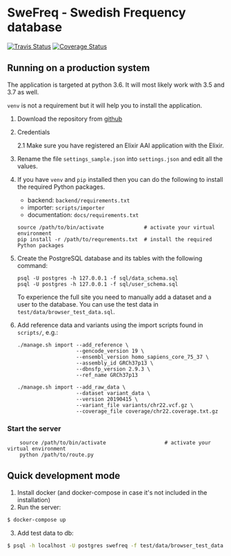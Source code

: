 SweFreq - Swedish Frequency database
====================================
[![Travis Status][travis-badge]][travis-link]
[![Coverage Status][coveralls-badge]][coveralls-link]


Running on a production system
------------------------------

The application is targeted at python 3.6. It will most likely work with 3.5 and 3.7 as well.

`venv` is not a requirement but it will help you to install the application.

1. Download the repository from [github](https://github.com/NBISweden/swefreq)

2. Credentials

   2.1 Make sure you have registered an Elixir AAI application with the Elixir.

3. Rename the file `settings_sample.json` into `settings.json` and edit all
   the values.

5. If you have `venv` and `pip` installed then you can do the following
   to install the required Python packages.

   * backend: `backend/requirements.txt`
   * importer: `scripts/importer`
   * documentation: `docs/requirements.txt` 

   ```
   source /path/to/bin/activate             # activate your virtual environment
   pip install -r /path/to/requrements.txt  # install the required Python packages
   ````

6. Create the PostgreSQL database and its tables with the following command:

   ```
   psql -U postgres -h 127.0.0.1 -f sql/data_schema.sql
   psql -U postgres -h 127.0.0.1 -f sql/user_schema.sql
   ```

    To experience the full site you need to manually add a dataset and a user
   to the database. You can use the test data in `test/data/browser_test_data.sql`.

7. Add reference data and variants using the import scripts found in `scripts/`, e.g.:

   ```
   ./manage.sh import --add_reference \
                      --gencode_version 19 \
                      --ensembl_version homo_sapiens_core_75_37 \
                      --assembly_id GRCh37p13 \
                      --dbnsfp_version 2.9.3 \
                      --ref_name GRCh37p13

   ./manage.sh import --add_raw_data \
                      --dataset variant_data \
                      --version 20190415 \
                      --variant_file variants/chr22.vcf.gz \
                      --coverage_file coverage/chr22.coverage.txt.gz
   ```

### Start the server

```
    source /path/to/bin/activate                   # activate your virtual environment
    python /path/to/route.py
```

Quick development mode
----------------------

1. Install docker (and docker-compose in case it's not included in the installation) 
2. Run the server:
```bash
$ docker-compose up
```
3. Add test data to db:
```bash
$ psql -h localhost -U postgres swefreq -f test/data/browser_test_data.sql
```

[travis-badge]: https://travis-ci.org/NBISweden/swefreq.svg?branch=develop
[travis-link]: https://travis-ci.org/NBISweden/swefreq
[coveralls-badge]: https://coveralls.io/repos/github/NBISweden/swefreq/badge.svg?branch=develop
[coveralls-link]: https://coveralls.io/github/NBISweden/swefreq?branch=develop
